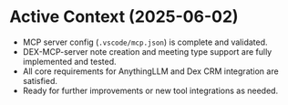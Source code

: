 # Active Context (2025-06-02)

- MCP server config (`.vscode/mcp.json`) is complete and validated.
- DEX-MCP-server note creation and meeting type support are fully implemented and tested.
- All core requirements for AnythingLLM and Dex CRM integration are satisfied.
- Ready for further improvements or new tool integrations as needed.
